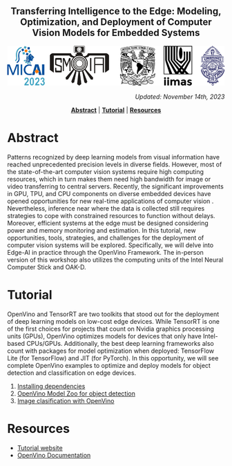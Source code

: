<h2 align="center">  <b>Transferring Intelligence to the Edge:</b> Modeling, Optimization, and Deployment of Computer Vision Models for Embedded Systems </h2>

<img title="" alt="Alt text" src="images/logos.png">

<p align='right'><i>  Updated: November 14th, 2023 </i></p> <div align="center">
  <a href="#Abstract"><b>Abstract</b></a> |
  <a href="#Contents"><b>Tutorial</b></a> |
  <a href="#Results"><b>Resources</b></a> 
</div>


# Abstract 

Patterns recognized by deep learning models from visual information have reached unprecedented precision levels in diverse fields. However, most of the state-of-the-art computer vision systems require high computing resources, which in turn makes them need high bandwidth for image or video transferring to central servers. Recently, the significant improvements in GPU, TPU, and CPU components on diverse embedded devices have opened opportunities for new real-time applications of computer vision . Nevertheless, inference near where the data is collected still requires strategies to cope with constrained resources to function without delays. Moreover, efficient systems at the edge must be designed considering power and memory monitoring and estimation. In this tutorial, new opportunities, tools, strategies, and challenges for the deployment of computer vision systems will be explored. Specifically, we will delve into Edge-AI in practice through the OpenVino Framework. The in-person version of this workshop also utilizes the computing units of the Intel Neural Computer Stick and OAK-D.

# Tutorial 

OpenVino and TensorRT are two toolkits that stood out for the deployment of deep learning models on low-cost edge devices. While TensorRT is one of the first choices for projects that count on Nvidia graphics processing units (GPUs), OpenVino optimizes models for devices that only have Intel-based CPUs/GPUs. Additionally, the best deep learning frameworks also count with packages for model optimization when deployed: TensorFlow Lite (for TensorFlow) and JIT (for PyTorch). In this opportunity, we will see complete OpenVino examples to optimize and deploy models for object detection and classification on edge devices. 

1. [Installing dependencies](01-insalling-dependencies.md)
2. [OpenVino Model Zoo for object detection](02-model-zoo-for-object-detection.md)
3. [Image clasification with OpenVino](03-image-classification-with-openvino.md)

# Resources

- [Tutorial website](http://www.micai.org/2023/t7.php)
- [OpenVino Documentation](https://docs.openvino.ai/2023.1/home.html)
